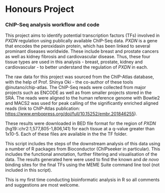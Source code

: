 # Honours Project
### ChIP-Seq analysis workflow and code 

This project aims to identify potential transcription factors (TFs) involved in _PXDN_ regulation using publically available ChIP-Seq data. _PXDN_ is a gene that encodes the peroxidasin protein, which has been linked to several prominant diseases worldwide. These include breast and prostate cancers as well as kidney fibrosis and cardiovascular disease. Thus, these four tissue types are used in this analysis - breast, prostate, kidney and cardiovascular - to better understand the regulation of _PXDN_ in each. 

The raw data for this project was sourced from the ChIP-Atlas database, with the help of Prof. Shinya Oki - the co-author of these tools @inutano/chip-atlas. The ChIP-Seq reads were collected from major projects such as ENCODE as well as from smaller projects stored in the SRA. The reads were aligned to the human reference genome with Bowtie2 and MACS2 was used for peak calling of the significantly enriched aligned reads (link to ChIP-Atlas publication: https://www.embopress.org/doi/full/10.15252/embr.201846255).

These results were downloaded in BED file format for the region of _PXDN_ (hg19::chr2:1,577,805-1,806,141) for each tissue at a q-value greater than 1x10-5. Each of these files are available in the the TF folder. 

This script includes the steps of the downstream analysis of this data using a number of R packages from Bioconductor (ChIPseeker in particular). This includes the functional annotation, further filtering and visualisation of the data. The results generated here were used to find the known and _de novo_ binding sites for the final TFs using the MEME Suite command line tool (not included in this script).

This is my first time conducting bioinformatic analysis in R so all comments and suggestions are most welcome.

